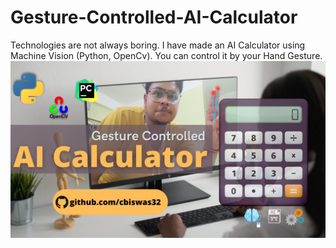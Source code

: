 # Gesture-Controlled-AI-Calculator
Technologies are not always boring. I have made an AI Calculator using Machine Vision (Python, OpenCv). You can control it by your Hand Gesture.
![alt text](https://github.com/cbiswas32/Gesture-Controlled-AI-Calculator/blob/main/aical.png?raw=true)
